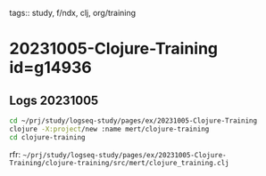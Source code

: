 tags:: study, f/ndx, clj, org/training

# 20231005-Clojure-Training id=g14936

## Logs 20231005

```sh
cd ~/prj/study/logseq-study/pages/ex/20231005-Clojure-Training
clojure -X:project/new :name mert/clojure-training
cd clojure-training
```

rfr: `~/prj/study/logseq-study/pages/ex/20231005-Clojure-Training/clojure-training/src/mert/clojure_training.clj`

